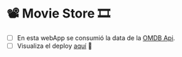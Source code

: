 # 📽 Movie Store 🎞

* [ ] En esta webApp se consumió la data de la [OMDB Api](http://www.omdbapi.com/).
* [ ] Visualiza el deploy [aquí](https://shirleyrm.github.io/shopping-cart/src/home) 🚀
